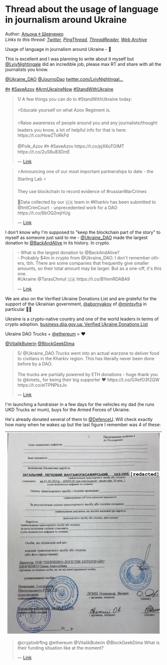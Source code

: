 # Thread about the usage of language in journalism around Ukraine

Author: [Альона ꑭ Шевченко](https://twitter.com/cryptodrftng)  
*Links to this thread: [Twitter](https://twitter.com/cryptodrftng/status/1538680416583950336), [PingThread](https://pingthread.com/thread/1538680416583950336), [ThreadReader](https://threadreaderapp.com/thread/1538680416583950336.html), [Web Archive](https://web.archive.org/web/*/https://twitter.com/cryptodrftng/status/1538680416583950336)*

Usage of language in journalism around Ukraine - 🧵

This is excellent and I was planning to write about it myself but [@LvivNightingale](https://twitter.com/LvivNightingale) did an incredible job,
please max RT and share with all the journalists you know.

[@Ukraine_DAO](https://twitter.com/Ukraine_DAO) [@JournoDao](https://twitter.com/JournoDao) [twitter.com/LvivNightingal…](https://twitter.com/LvivNightingale/status/1538245440205991944)

[#ꑭ](https://twitter.com/hashtag/%EA%91%AD) [#SaveAzov](https://twitter.com/hashtag/SaveAzov) [#ArmUkraineNow](https://twitter.com/hashtag/ArmUkraineNow) [#StandWithUkraine](https://twitter.com/hashtag/StandWithUkraine)

<blockquote class="twitter-tweet">
    <p lang="en" dir="ltr">
    1/ A few things you can do to #StandWithUkraine today:<br />
    <br />
    ⚡️Educate yourself on what Azov Regiment is. <br />
    <br />
    ⚡️Raise awareness of people around you and any journalists/thought leaders you know, a lot of helpful info for that is here: https://t.co/HswZToRkFd <br />
    <br />
    @Polk_Azov #ꑭ #SaveAzov https://t.co/pjXKoTGIMT https://t.co/2uS6u83DmE<br />
    </p>
    &mdash; <a href="https://twitter.com/cryptodrftng/status/1536377569188118528">Link</a>
</blockquote>

<blockquote class="twitter-tweet">
    <p lang="en" dir="ltr">
    ⚡Announcing one of our most important partnerships to date - the Starling Lab ⚡<br />
    <br />
    They use blockchain to record evidence of #russianWarCrimes <br />
    <br />
    📨Data collected by our 🇺🇦 team in #Kharkiv has been submitted to @IntlCrimCourt - unprecedented work for a DAO<br />
    https://t.co/6bOQ2mjHUg<br />
    </p>
    &mdash; <a href="https://twitter.com/Ukraine_DAO/status/1536052927655202819">Link</a>
</blockquote>

I don't know why I'm supposed to "keep the blockchain part of the story" to myself as someone just said to me - [@Ukraine_DAO](https://twitter.com/Ukraine_DAO) made the largest donation to [@BackAndAlive](https://twitter.com/BackAndAlive) in its history. In crypto.

<blockquote class="twitter-tweet">
    <p lang="en" dir="ltr">
    - What is the largest donation to @BackAndAlive?<br />
    - Probably $4m in crypto from @Ukraine_DAO. I don&#39;t remember others, tbh. There are some companies that frequently give smaller amounts, so their total amount may be larger.  But as a one-off, it&#39;s this one.<br />
    #Ukraine @TarasChmut 🇺🇦 https://t.co/BYemRDABA9<br />
    </p>
    &mdash; <a href="https://twitter.com/Ukraine_DAO/status/1525267890852749312">Link</a>
</blockquote>

We are also on the Verified Ukraine Donations List and are grateful for the support of the Ukrainian government, [@abornyakov](https://twitter.com/abornyakov) of [@mintsyfra](https://twitter.com/mintsyfra) in particular 💙💛

Ukraine is a crypto-native country and one of the world leaders in terms of crypto adoption. 
[business.diia.gov.ua: Verified Ukraine Donations List](https://business.diia.gov.ua/cases/novini/verified-ukraine-donations-list)

Ukraine DAO Trucks + [@ethereum](https://twitter.com/ethereum) = ❤️

[@VitalikButerin](https://twitter.com/VitalikButerin) [@BlockGeekDima](https://twitter.com/BlockGeekDima)

<blockquote class="twitter-tweet">
    <p lang="en" dir="ltr">
    5/ @Ukraine_DAO Trucks went into an actual warzone to deliver food to civilians in the Kharkiv region. This has literally never been done before by a DAO.<br />
    <br />
    The trucks are partially powered by ETH donations - huge thank you to @kmets_ for being their big supporter ❤️ https://t.co/GXefO3f2QW https://t.co/elTPNPkzJo<br />
    </p>
    &mdash; <a href="https://twitter.com/cryptodrftng/status/1525287162882756613">Link</a>
</blockquote>

I'm launching a fundraiser in a few days for the vehicles my dad (he runs UKD Trucks w/ mum), buys for the Armed Forces of Ukraine. 

He's already donated several of them to [@DefenceU](https://twitter.com/DefenceU). Will check exactly how many when he wakes up but the last figure I remember was 4 of these:

| [![](/media/1538694059014995972/3_1538694055110098947.jpg)](/media/1538694059014995972/3_1538694055110098947.jpg) |
| :-: |

<blockquote class="twitter-tweet">
    <p lang="en" dir="ltr">
    @cryptodrftng @ethereum @VitalikButerin @BlockGeekDima What is their funding situation like at the moment?<br />
    </p>
    &mdash; <a href="https://twitter.com/stookie_monster/status/1538688175341572096">Link</a>
</blockquote>
